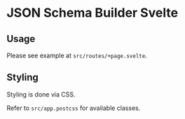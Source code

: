 # JSON Schema Builder Svelte

## Usage

Please see example at `src/routes/+page.svelte`.

## Styling

Styling is done via CSS.

Refer to `src/app.postcss` for available classes.
